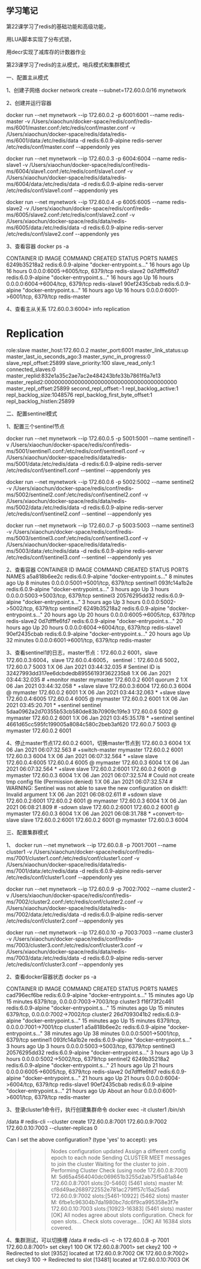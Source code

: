 ## 学习笔记

第22课学习了redis的基础功能和高级功能，

用LUA脚本实现了分布式锁，

用decr实现了减库存的计数器作业





第23课学习了redis的主从模式，哨兵模式和集群模式



一、配置主从模式

1、创建子网络
docker network create --subnet=172.60.0.0/16  mynetwork


2、创建并运行容器

docker run --net mynetwork --ip 172.60.0.2 -p 6001:6001 --name redis-master -v /Users/xiaochun/docker-space/redis/conf/redis-ms/6001/master.conf:/etc/redis/conf/master.conf  -v /Users/xiaochun/docker-space/redis/data/redis-ms/6001/data:/etc/redis/data -d redis:6.0.9-alpine redis-server /etc/redis/conf/master.conf --appendonly yes


docker run --net mynetwork --ip 172.60.0.3 -p 6004:6004 --name redis-slave1 -v /Users/xiaochun/docker-space/redis/conf/redis-ms/6004/slave1.conf:/etc/redis/conf/slave1.conf  -v /Users/xiaochun/docker-space/redis/data/redis-ms/6004/data:/etc/redis/data -d redis:6.0.9-alpine redis-server /etc/redis/conf/slave1.conf --appendonly yes


docker run --net mynetwork --ip 172.60.0.4 -p 6005:6005 --name redis-slave2 -v /Users/xiaochun/docker-space/redis/conf/redis-ms/6005/slave2.conf:/etc/redis/conf/slave2.conf  -v /Users/xiaochun/docker-space/redis/data/redis-ms/6005/data:/etc/redis/data -d redis:6.0.9-alpine redis-server /etc/redis/conf/slave2.conf --appendonly yes



3、查看容器
docker ps -a


CONTAINER ID   IMAGE                COMMAND                  CREATED        STATUS        PORTS                              NAMES
6249b35218a2   redis:6.0.9-alpine   "docker-entrypoint.s…"   16 hours ago   Up 16 hours   0.0.0.0:6005->6005/tcp, 6379/tcp   redis-slave2
0d7dfffe6fd7   redis:6.0.9-alpine   "docker-entrypoint.s…"   16 hours ago   Up 16 hours   0.0.0.0:6004->6004/tcp, 6379/tcp   redis-slave1
90ef2435cbab   redis:6.0.9-alpine   "docker-entrypoint.s…"   16 hours ago   Up 16 hours   0.0.0.0:6001->6001/tcp, 6379/tcp   redis-master



4、查看主从关系
172.60.0.3:6004> info replication

# Replication

role:slave
master_host:172.60.0.2
master_port:6001
master_link_status:up
master_last_io_seconds_ago:3
master_sync_in_progress:0
slave_repl_offset:25899
slave_priority:100
slave_read_only:1
connected_slaves:0
master_replid:832e1a35c2ae7ac2e484243bfe33b7861f6a7e13
master_replid2:0000000000000000000000000000000000000000
master_repl_offset:25899
second_repl_offset:-1
repl_backlog_active:1
repl_backlog_size:1048576
repl_backlog_first_byte_offset:1
repl_backlog_histlen:25899



二、配置sentinel模式

1、配置三个sentinel节点

docker run --net mynetwork --ip 172.60.0.5 -p 5001:5001 --name sentinel1 -v /Users/xiaochun/docker-space/redis/conf/redis-ms/5001/sentinel1.conf:/etc/redis/conf/sentinel1.conf  -v /Users/xiaochun/docker-space/redis/data/redis-ms/5001/data:/etc/redis/data -d redis:6.0.9-alpine redis-server /etc/redis/conf/sentinel1.conf --sentinel --appendonly yes

docker run --net mynetwork --ip 172.60.0.6 -p 5002:5002 --name sentinel2 -v /Users/xiaochun/docker-space/redis/conf/redis-ms/5002/sentinel2.conf:/etc/redis/conf/sentinel2.conf  -v /Users/xiaochun/docker-space/redis/data/redis-ms/5002/data:/etc/redis/data -d redis:6.0.9-alpine redis-server /etc/redis/conf/sentinel2.conf --sentinel --appendonly yes

docker run --net mynetwork --ip 172.60.0.7 -p 5003:5003 --name sentinel3 -v /Users/xiaochun/docker-space/redis/conf/redis-ms/5003/sentinel3.conf:/etc/redis/conf/sentinel3.conf  -v /Users/xiaochun/docker-space/redis/data/redis-ms/5003/data:/etc/redis/data -d redis:6.0.9-alpine redis-server /etc/redis/conf/sentinel3.conf --sentinel --appendonly yes

2、查看容器
CONTAINER ID   IMAGE                COMMAND                  CREATED         STATUS          PORTS                              NAMES
a5a818b6ee2c   redis:6.0.9-alpine   "docker-entrypoint.s…"   8 minutes ago   Up 8 minutes    0.0.0.0:5001->5001/tcp, 6379/tcp   sentinel1
093fc14a1b2e   redis:6.0.9-alpine   "docker-entrypoint.s…"   3 hours ago     Up 3 hours      0.0.0.0:5003->5003/tcp, 6379/tcp   sentinel3
20576295dd32   redis:6.0.9-alpine   "docker-entrypoint.s…"   3 hours ago     Up 3 hours      0.0.0.0:5002->5002/tcp, 6379/tcp   sentinel2
6249b35218a2   redis:6.0.9-alpine   "docker-entrypoint.s…"   20 hours ago    Up 20 hours     0.0.0.0:6005->6005/tcp, 6379/tcp   redis-slave2
0d7dfffe6fd7   redis:6.0.9-alpine   "docker-entrypoint.s…"   20 hours ago    Up 20 hours     0.0.0.0:6004->6004/tcp, 6379/tcp   redis-slave1
90ef2435cbab   redis:6.0.9-alpine   "docker-entrypoint.s…"   20 hours ago    Up 32 minutes   0.0.0.0:6001->6001/tcp, 6379/tcp   redis-master


3、查看sentinel1的日志，master节点：172.60.0.2 6001，slave 172.60.0.3:6004，slave 172.60.0.4:6005， sentinel：172.60.0.6 5002，172.60.0.7 5003
1:X 06 Jan 2021 03:44:32.035 # Sentinel ID is 32427993dd317ee6dcbdedb89556193f362235b8
1:X 06 Jan 2021 03:44:32.035 # +monitor master mymaster 172.60.0.2 6001 quorum 2
1:X 06 Jan 2021 03:44:32.058 * +slave slave 172.60.0.3:6004 172.60.0.3 6004 @ mymaster 172.60.0.2 6001
1:X 06 Jan 2021 03:44:32.063 * +slave slave 172.60.0.4:6005 172.60.0.4 6005 @ mymaster 172.60.0.2 6001
1:X 06 Jan 2021 03:45:20.701 * +sentinel sentinel 5daa0962a2d70355b53cb580de83b70909c19fe3 172.60.0.6 5002 @ mymaster 172.60.0.2 6001
1:X 06 Jan 2021 03:45:35.178 * +sentinel sentinel 4661d65cc595fc199005a8084c580c2beb3af620 172.60.0.7 5003 @ mymaster 172.60.0.2 6001


4、停止master节点172.60.0.2 6001，切换master节点到 172.60.0.3 6004
1:X 06 Jan 2021 06:07:32.563 # +switch-master mymaster 172.60.0.2 6001 172.60.0.3 6004
1:X 06 Jan 2021 06:07:32.564 * +slave slave 172.60.0.4:6005 172.60.0.4 6005 @ mymaster 172.60.0.3 6004
1:X 06 Jan 2021 06:07:32.564 * +slave slave 172.60.0.2:6001 172.60.0.2 6001 @ mymaster 172.60.0.3 6004
1:X 06 Jan 2021 06:07:32.574 # Could not create tmp config file (Permission denied)
1:X 06 Jan 2021 06:07:32.574 # WARNING: Sentinel was not able to save the new configuration on disk!!!: Invalid argument
1:X 06 Jan 2021 06:08:02.611 # +sdown slave 172.60.0.2:6001 172.60.0.2 6001 @ mymaster 172.60.0.3 6004
1:X 06 Jan 2021 06:08:21.809 # -sdown slave 172.60.0.2:6001 172.60.0.2 6001 @ mymaster 172.60.0.3 6004
1:X 06 Jan 2021 06:08:31.788 * +convert-to-slave slave 172.60.0.2:6001 172.60.0.2 6001 @ mymaster 172.60.0.3 6004




三、配置集群模式

1、
docker run --net mynetwork --ip 172.60.0.8 -p 7001:7001 --name cluster1 -v /Users/xiaochun/docker-space/redis/conf/redis-ms/7001/cluster1.conf:/etc/redis/conf/cluster1.conf  -v /Users/xiaochun/docker-space/redis/data/redis-ms/7001/data:/etc/redis/data -d redis:6.0.9-alpine redis-server /etc/redis/conf/cluster1.conf --appendonly yes

docker run --net mynetwork --ip 172.60.0.9 -p 7002:7002 --name cluster2 -v /Users/xiaochun/docker-space/redis/conf/redis-ms/7002/cluster2.conf:/etc/redis/conf/cluster2.conf  -v /Users/xiaochun/docker-space/redis/data/redis-ms/7002/data:/etc/redis/data -d redis:6.0.9-alpine redis-server /etc/redis/conf/cluster2.conf --appendonly yes

docker run --net mynetwork --ip 172.60.0.10 -p 7003:7003 --name cluster3 -v /Users/xiaochun/docker-space/redis/conf/redis-ms/7003/cluster3.conf:/etc/redis/conf/cluster3.conf  -v /Users/xiaochun/docker-space/redis/data/redis-ms/7003/data:/etc/redis/data -d redis:6.0.9-alpine redis-server /etc/redis/conf/cluster3.conf --appendonly yes




2、查看docker容器状态
docker ps -a

CONTAINER ID   IMAGE                COMMAND                  CREATED          STATUS             PORTS                              NAMES
cad796ecf6be   redis:6.0.9-alpine   "docker-entrypoint.s…"   15 minutes ago   Up 15 minutes      6379/tcp, 0.0.0.0:7003->7003/tcp   cluster3
f16f73f2c461   redis:6.0.9-alpine   "docker-entrypoint.s…"   15 minutes ago   Up 15 minutes      6379/tcp, 0.0.0.0:7002->7002/tcp   cluster2
26d7093041b2   redis:6.0.9-alpine   "docker-entrypoint.s…"   15 minutes ago   Up 15 minutes      6379/tcp, 0.0.0.0:7001->7001/tcp   cluster1
a5a818b6ee2c   redis:6.0.9-alpine   "docker-entrypoint.s…"   38 minutes ago   Up 38 minutes      0.0.0.0:5001->5001/tcp, 6379/tcp   sentinel1
093fc14a1b2e   redis:6.0.9-alpine   "docker-entrypoint.s…"   3 hours ago      Up 3 hours         0.0.0.0:5003->5003/tcp, 6379/tcp   sentinel3
20576295dd32   redis:6.0.9-alpine   "docker-entrypoint.s…"   3 hours ago      Up 3 hours         0.0.0.0:5002->5002/tcp, 6379/tcp   sentinel2
6249b35218a2   redis:6.0.9-alpine   "docker-entrypoint.s…"   21 hours ago     Up 21 hours        0.0.0.0:6005->6005/tcp, 6379/tcp   redis-slave2
0d7dfffe6fd7   redis:6.0.9-alpine   "docker-entrypoint.s…"   21 hours ago     Up 21 hours        0.0.0.0:6004->6004/tcp, 6379/tcp   redis-slave1
90ef2435cbab   redis:6.0.9-alpine   "docker-entrypoint.s…"   21 hours ago     Up About an hour   0.0.0.0:6001->6001/tcp, 6379/tcp   redis-master




3、登录cluster1命令行，执行创建集群命令
docker exec -it cluster1  /bin/sh

/data # redis-cli --cluster create 172.60.0.8:7001 172.60.0.9:7002 172.60.0.10:7003 --cluster-replicas 0

Can I set the above configuration? (type 'yes' to accept): yes

>>> Nodes configuration updated
>>> Assign a different config epoch to each node
>>> Sending CLUSTER MEET messages to join the cluster
>>> Waiting for the cluster to join
>>> .
>>> Performing Cluster Check (using node 172.60.0.8:7001)
>>> M: 5d65a4564040dc069651b3255d2ab75f5a81a84e 172.60.0.8:7001
>>> slots:[0-5460] (5461 slots) master
>>> M: cf8d49ae2689722552e781ac279ff57c15a25da5 172.60.0.9:7002
>>> slots:[5461-10922] (5462 slots) master
>>> M: 6fbe1c96304b7da1980bc7dc6f9ca995358e3f7e 172.60.0.10:7003
>>> slots:[10923-16383] (5461 slots) master
>>> [OK] All nodes agree about slots configuration.
>>> Check for open slots...
>>> Check slots coverage...
>>> [OK] All 16384 slots covered.



4、集群测试，可以切换槽
/data # redis-cli -c -h 172.60.0.8 -p 7001
172.60.0.8:7001> set ckey1 100
OK
172.60.0.8:7001> set ckey2 100
-> Redirected to slot [9352] located at 172.60.0.9:7002
OK
172.60.0.9:7002> set ckey3 100
-> Redirected to slot [13481] located at 172.60.0.10:7003
OK
